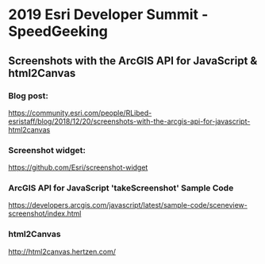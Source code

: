 # 2019 Esri Developer Summit - SpeedGeeking
## Screenshots with the ArcGIS API for JavaScript & html2Canvas

### Blog post:
https://community.esri.com/people/RLibed-esristaff/blog/2018/12/20/screenshots-with-the-arcgis-api-for-javascript-html2canvas

### Screenshot widget:
https://github.com/Esri/screenshot-widget

### ArcGIS API for JavaScript 'takeScreenshot' Sample Code
https://developers.arcgis.com/javascript/latest/sample-code/sceneview-screenshot/index.html

### html2Canvas
http://html2canvas.hertzen.com/

